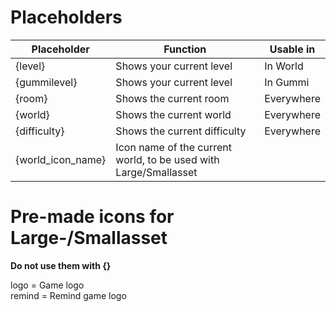 # Placeholders
|Placeholder|Function|Usable in|
|--|--|--|
|{level}|Shows your current level|In World|
|{gummilevel}|Shows your current level|In Gummi|
|{room}|Shows the current room|Everywhere|
|{world}|Shows the current world|Everywhere|
|{difficulty}|Shows the current difficulty|Everywhere|
|{world_icon_name}|Icon name of the current world, to be used with Large/Smallasset

# Pre-made icons for Large-/Smallasset
**Do not use them with {}**    

logo = Game logo  
remind = Remind game logo